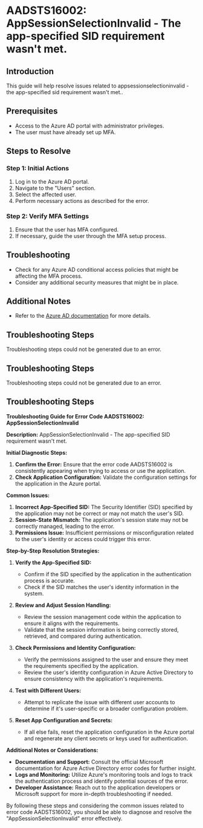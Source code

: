 # AADSTS16002: AppSessionSelectionInvalid - The app-specified SID requirement wasn't met.

## Introduction

This guide will help resolve issues related to appsessionselectioninvalid - the
app-specified sid requirement wasn't met..

## Prerequisites

* Access to the Azure AD portal with administrator privileges.
* The user must have already set up MFA.

## Steps to Resolve

### Step 1: Initial Actions

1. Log in to the Azure AD portal.
2. Navigate to the "Users" section.
3. Select the affected user.
4. Perform necessary actions as described for the error.

### Step 2: Verify MFA Settings

1. Ensure that the user has MFA configured.
2. If necessary, guide the user through the MFA setup process.

## Troubleshooting

* Check for any Azure AD conditional access policies that might be affecting the
  MFA process.
* Consider any additional security measures that might be in place.

## Additional Notes

* Refer to the
  [Azure AD documentation](https://learn.microsoft.com/en-us/azure/active-directory/)
  for more details.

## Troubleshooting Steps

Troubleshooting steps could not be generated due to an error.

## Troubleshooting Steps

Troubleshooting steps could not be generated due to an error.

## Troubleshooting Steps

**Troubleshooting Guide for Error Code AADSTS16002: AppSessionSelectionInvalid**

**Description:** AppSessionSelectionInvalid - The app-specified SID requirement
wasn't met.

**Initial Diagnostic Steps:**

1. **Confirm the Error:** Ensure that the error code AADSTS16002 is consistently
   appearing when trying to access or use the application.
2. **Check Application Configuration:** Validate the configuration settings for
   the application in the Azure portal.

**Common Issues:**

1. **Incorrect App-Specified SID:** The Security Identifier (SID) specified by
   the application may not be correct or may not match the user's SID.
2. **Session-State Mismatch:** The application's session state may not be
   correctly managed, leading to the error.
3. **Permissions Issue:** Insufficient permissions or misconfiguration related
   to the user's identity or access could trigger this error.

**Step-by-Step Resolution Strategies:**

1. **Verify the App-Specified SID:**

   * Confirm if the SID specified by the application in the authentication
     process is accurate.
   * Check if the SID matches the user's identity information in the system.

2. **Review and Adjust Session Handling:**

   * Review the session management code within the application to ensure it
     aligns with the requirements.
   * Validate that the session information is being correctly stored, retrieved,
     and compared during authentication.

3. **Check Permissions and Identity Configuration:**

   * Verify the permissions assigned to the user and ensure they meet the
     requirements specified by the application.
   * Review the user's identity configuration in Azure Active Directory to
     ensure consistency with the application's requirements.

4. **Test with Different Users:**

   * Attempt to replicate the issue with different user accounts to determine if
     it's user-specific or a broader configuration problem.

5. **Reset App Configuration and Secrets:**
   * If all else fails, reset the application configuration in the Azure portal
     and regenerate any client secrets or keys used for authentication.

**Additional Notes or Considerations:**

* **Documentation and Support:** Consult the official Microsoft documentation
  for Azure Active Directory error codes for further insight.
* **Logs and Monitoring:** Utilize Azure's monitoring tools and logs to track
  the authentication process and identify potential sources of the error.
* **Developer Assistance:** Reach out to the application developers or Microsoft
  support for more in-depth troubleshooting if needed.

By following these steps and considering the common issues related to error code
AADSTS16002, you should be able to diagnose and resolve the
"AppSessionSelectionInvalid" error effectively.
